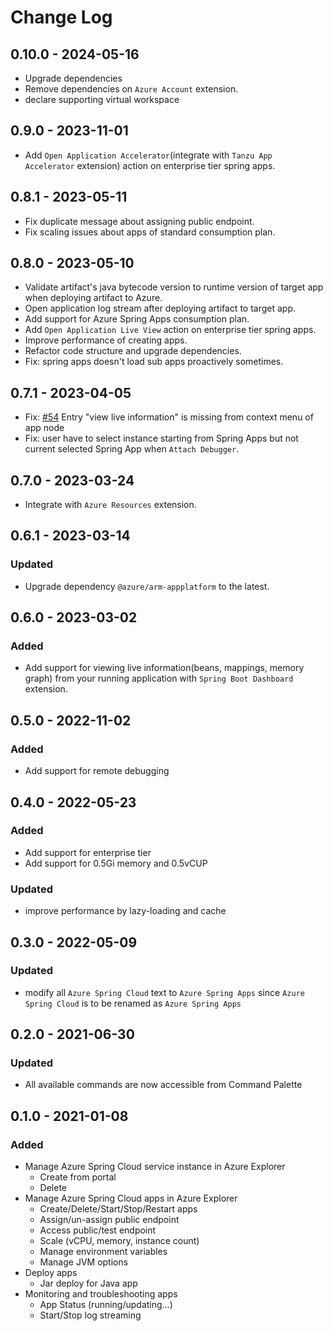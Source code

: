 # Change Log

## 0.10.0 - 2024-05-16

-   Upgrade dependencies
-   Remove dependencies on `Azure Account` extension.
-   declare supporting virtual workspace

## 0.9.0 - 2023-11-01

-   Add `Open Application Accelerator`(integrate with `Tanzu App Accelerator`
    extension) action on enterprise tier spring apps.

## 0.8.1 - 2023-05-11

-   Fix duplicate message about assigning public endpoint.
-   Fix scaling issues about apps of standard consumption plan.

## 0.8.0 - 2023-05-10

-   Validate artifact's java bytecode version to runtime version of target app
    when deploying artifact to Azure.
-   Open application log stream after deploying artifact to target app.
-   Add support for Azure Spring Apps consumption plan.
-   Add `Open Application Live View` action on enterprise tier spring apps.
-   Improve performance of creating apps.
-   Refactor code structure and upgrade dependencies.
-   Fix: spring apps doesn't load sub apps proactively sometimes.

## 0.7.1 - 2023-04-05

-   Fix: [#54](https://github.com/microsoft/vscode-azurespringcloud/issues/54)
    Entry "view live information" is missing from context menu of app node
-   Fix: user have to select instance starting from Spring Apps but not current
    selected Spring App when `Attach Debugger`.

## 0.7.0 - 2023-03-24

-   Integrate with `Azure Resources` extension.

## 0.6.1 - 2023-03-14

### Updated

-   Upgrade dependency `@azure/arm-appplatform` to the latest.

## 0.6.0 - 2023-03-02

### Added

-   Add support for viewing live information(beans, mappings, memory graph) from
    your running application with `Spring Boot Dashboard` extension.

## 0.5.0 - 2022-11-02

### Added

-   Add support for remote debugging

## 0.4.0 - 2022-05-23

### Added

-   Add support for enterprise tier
-   Add support for 0.5Gi memory and 0.5vCUP

### Updated

-   improve performance by lazy-loading and cache

## 0.3.0 - 2022-05-09

### Updated

-   modify all `Azure Spring Cloud` text to `Azure Spring Apps` since
    `Azure Spring Cloud` is to be renamed as `Azure Spring Apps`

## 0.2.0 - 2021-06-30

### Updated

-   All available commands are now accessible from Command Palette

## 0.1.0 - 2021-01-08

### Added

-   Manage Azure Spring Cloud service instance in Azure Explorer
    -   Create from portal
    -   Delete
-   Manage Azure Spring Cloud apps in Azure Explorer
    -   Create/Delete/Start/Stop/Restart apps
    -   Assign/un-assign public endpoint
    -   Access public/test endpoint
    -   Scale (vCPU, memory, instance count)
    -   Manage environment variables
    -   Manage JVM options
-   Deploy apps
    -   Jar deploy for Java app
-   Monitoring and troubleshooting apps
    -   App Status (running/updating…)
    -   Start/Stop log streaming
